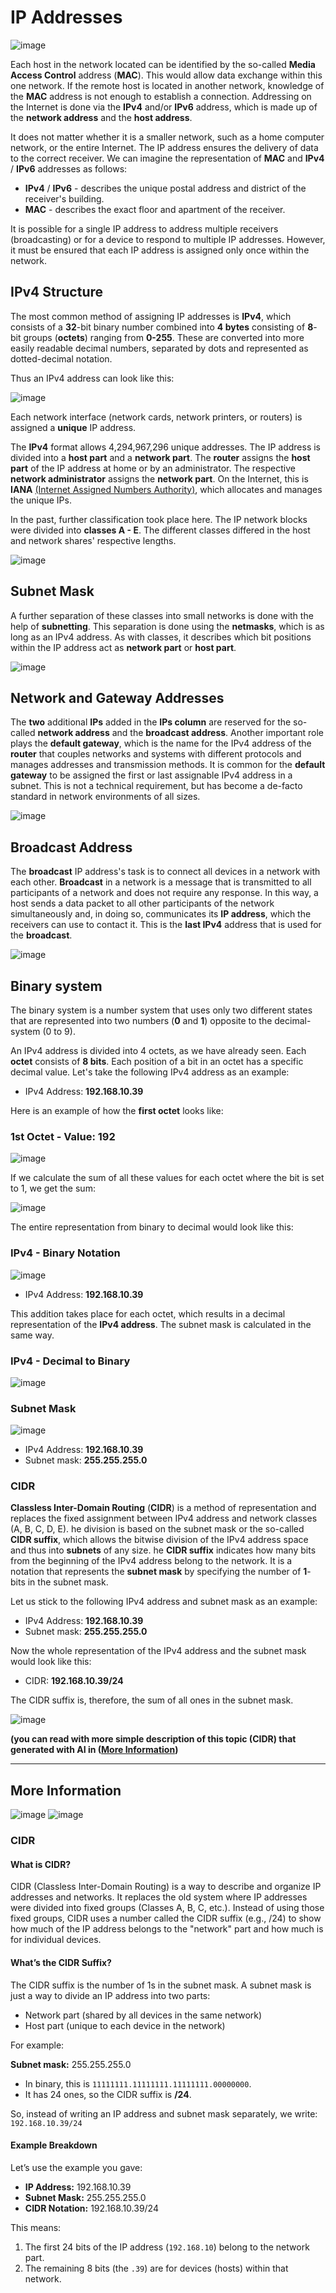 # IP Addresses

![image](https://github.com/user-attachments/assets/8f02fbc9-f541-4503-95c5-15f80290e7fe)

Each host in the network located can be identified by the so-called **Media Access Control** address (**MAC**). This would allow data exchange within this one network. If the remote host is located in another network, knowledge of the **MAC** address is not enough to establish a connection. Addressing on the Internet is done via the **IPv4** and/or **IPv6** address, which is made up of the **network address** and the **host address**.

It does not matter whether it is a smaller network, such as a home computer network, or the entire Internet. The IP address ensures the delivery of data to the correct receiver. We can imagine the representation of **MAC** and **IPv4** / **IPv6** addresses as follows:

- **IPv4** / **IPv6** - describes the unique postal address and district of the receiver's building.
- **MAC** - describes the exact floor and apartment of the receiver.

It is possible for a single IP address to address multiple receivers (broadcasting) or for a device to respond to multiple IP addresses. However, it must be ensured that each IP address is assigned only once within the network.


## IPv4 Structure

The most common method of assigning IP addresses is **IPv4**, which consists of a **32**-bit binary number combined into **4 bytes** consisting of **8**-bit groups (**octets**) ranging from **0-255**. These are converted into more easily readable decimal numbers, separated by dots and represented as dotted-decimal notation.

Thus an IPv4 address can look like this:

![image](https://github.com/user-attachments/assets/334ea9cf-20b4-4607-93d0-9c6d4e8c0b4f)

Each network interface (network cards, network printers, or routers) is assigned a **unique** IP address.


The **IPv4** format allows 4,294,967,296 unique addresses. The IP address is divided into a **host part** and a **network part**. The **router** assigns the **host part** of the IP address at home or by an administrator. The respective **network administrator** assigns the **network part**. On the Internet, this is **IANA** [(Internet Assigned Numbers Authority)](https://www.iana.org/), which allocates and manages the unique IPs.

In the past, further classification took place here. The IP network blocks were divided into **classes A - E**. The different classes differed in the host and network shares' respective lengths.

![image](https://github.com/user-attachments/assets/dde16279-abf2-4a23-8346-024cd3697967)

## Subnet Mask

A further separation of these classes into small networks is done with the help of **subnetting**. This separation is done using the **netmasks**, which is as long as an IPv4 address. As with classes, it describes which bit positions within the IP address act as **network part** or **host part**.

![image](https://github.com/user-attachments/assets/3bd8ab9b-0390-45a1-9c78-3752a2fd13e4)

## Network and Gateway Addresses

The **two** additional **IPs** added in the **IPs column** are reserved for the so-called **network address** and the **broadcast address**. Another important role plays the **default gateway**, which is the name for the IPv4 address of the **router** that couples networks and systems with different protocols and manages addresses and transmission methods. It is common for the **default gateway** to be assigned the first or last assignable IPv4 address in a subnet. This is not a technical requirement, but has become a de-facto standard in network environments of all sizes.

![image](https://github.com/user-attachments/assets/334d9561-5166-478b-8781-dc6a4d8d1770)

## Broadcast Address

The **broadcast** IP address's task is to connect all devices in a network with each other. **Broadcast** in a network is a message that is transmitted to all participants of a network and does not require any response. In this way, a host sends a data packet to all other participants of the network simultaneously and, in doing so, communicates its **IP address**, which the receivers can use to contact it. This is the **last IPv4** address that is used for the **broadcast**.

![image](https://github.com/user-attachments/assets/5d0bd1d0-1668-498c-ab2a-5b184df72006)

## Binary system

The binary system is a number system that uses only two different states that are represented into two numbers (**0** and **1**) opposite to the decimal-system (0 to 9).

An IPv4 address is divided into 4 octets, as we have already seen. Each **octet** consists of **8 bits**. Each position of a bit in an octet has a specific decimal value. Let's take the following IPv4 address as an example:

- IPv4 Address: **192.168.10.39**

Here is an example of how the **first octet** looks like:

### 1st Octet - Value: 192

![image](https://github.com/user-attachments/assets/eeb5b750-49e5-4c6c-aaee-2dfb9dce7bd4)

If we calculate the sum of all these values for each octet where the bit is set to 1, we get the sum:

![image](https://github.com/user-attachments/assets/a00ca544-6c45-4775-9fec-8a03162df9c4)

The entire representation from binary to decimal would look like this:

### IPv4 - Binary Notation

![image](https://github.com/user-attachments/assets/327a9ae7-d3d4-4888-a592-af692d0b15f3)

- IPv4 Address: **192.168.10.39**

This addition takes place for each octet, which results in a decimal representation of the **IPv4 address**. The subnet mask is calculated in the same way.

### IPv4 - Decimal to Binary

![image](https://github.com/user-attachments/assets/9df5dfcb-7052-4ff6-b4a2-ecd6dbfc3fd5)

### Subnet Mask

![image](https://github.com/user-attachments/assets/0ba343eb-b1c3-4e7e-aa61-9c1bd3ffca4a)

- IPv4 Address: **192.168.10.39**
- Subnet mask: **255.255.255.0**

### CIDR

**Classless Inter-Domain Routing** (**CIDR**) is a method of representation and replaces the fixed assignment between IPv4 address and network classes (A, B, C, D, E). he division is based on the subnet mask or the so-called **CIDR suffix**, which allows the bitwise division of the IPv4 address space and thus into **subnets** of any size. he **CIDR suffix** indicates how many bits from the beginning of the IPv4 address belong to the network. It is a notation that represents the **subnet mask** by specifying the number of **1**-bits in the subnet mask.

Let us stick to the following IPv4 address and subnet mask as an example:

- IPv4 Address: **192.168.10.39**
- Subnet mask: **255.255.255.0**

Now the whole representation of the IPv4 address and the subnet mask would look like this:

- CIDR: **192.168.10.39/24**

The CIDR suffix is, therefore, the sum of all ones in the subnet mask.

![image](https://github.com/user-attachments/assets/892b9a3e-8b80-43d9-9276-d605acf799b1)

**(you can read with more simple description of this topic (CIDR) that generated with AI in ([More Information](#cidr-1))**

---
## More Information

![image](https://github.com/user-attachments/assets/d5addb2e-2af9-4fde-a069-16b1f43bc24e)
![image](https://github.com/user-attachments/assets/ec4b8467-1470-447d-a679-11ed75f212e0)


### CIDR
#### What is CIDR?
CIDR (Classless Inter-Domain Routing) is a way to describe and organize IP addresses and networks. It replaces the old system where IP addresses were divided into fixed groups (Classes A, B, C, etc.).
Instead of using those fixed groups, CIDR uses a number called the CIDR suffix (e.g., /24) to show how much of the IP address belongs to the "network" part and how much is for individual devices.

#### What’s the CIDR Suffix?
The CIDR suffix is the number of 1s in the subnet mask.
A subnet mask is just a way to divide an IP address into two parts:

- Network part (shared by all devices in the same network)
- Host part (unique to each device in the network)

For example:

**Subnet mask:** 255.255.255.0

- In binary, this is `11111111.11111111.11111111.00000000`.
- It has 24 ones, so the CIDR suffix is **/24**.

So, instead of writing an IP address and subnet mask separately, we write:
`192.168.10.39/24`

#### Example Breakdown

Let’s use the example you gave:
- **IP Address:** 192.168.10.39
- **Subnet Mask:** 255.255.255.0
- **CIDR Notation:** 192.168.10.39/24

This means:

1. The first 24 bits of the IP address (`192.168.10`) belong to the network part.
2. The remaining 8 bits (the `.39`) are for devices (hosts) within that network.
